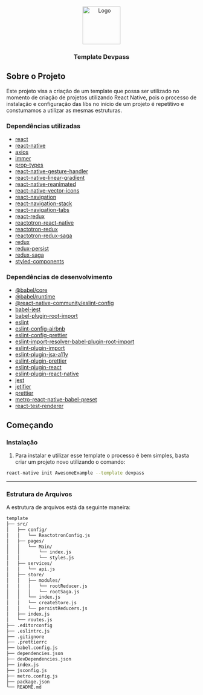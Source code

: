 <!-- PROJECT LOGO -->
<br />
<p align="center">
  <a href="#">
    <img src="https://user-images.githubusercontent.com/26445991/67727135-f6256f00-f9c6-11e9-9921-701cf1cb7e2b.png" height="100" alt="Logo">
  </a>

  <h3 align="center">Template Devpass</h3>
</p>

## Sobre o Projeto

Este projeto visa a criação de um template que possa ser utilizado no momento de criação de projetos utilizando React Native, pois o processo de instalação e configuração das libs no início de um projeto é repetitivo e constumamos a utilizar as mesmas estruturas.

### Dependências utilizadas

- [react]()
- [react-native]()
- [axios]()
- [immer]()
- [prop-types]()
- [react-native-gesture-handler]()
- [react-native-linear-gradient]()
- [react-native-reanimated]()
- [react-native-vector-icons]()
- [react-navigation]()
- [react-navigation-stack]()
- [react-navigation-tabs]()
- [react-redux]()
- [reactotron-react-native]()
- [reactotron-redux]()
- [reactotron-redux-saga]()
- [redux]()
- [redux-persist]()
- [redux-saga]()
- [styled-components]()

### Dependências de desenvolvimento

- [@babel/core]()
- [@babel/runtime]()
- [@react-native-community/eslint-config]()
- [babel-jest]()
- [babel-plugin-root-import]()
- [eslint]()
- [eslint-config-airbnb]()
- [eslint-config-prettier]()
- [eslint-import-resolver-babel-plugin-root-import]()
- [eslint-plugin-import]()
- [eslint-plugin-jsx-a11y]()
- [eslint-plugin-prettier]()
- [eslint-plugin-react]()
- [eslint-plugin-react-native]()
- [jest]()
- [jetifier]()
- [prettier]()
- [metro-react-native-babel-preset]()
- [react-test-renderer]()

<!-- GETTING STARTED -->

## Começando

### Instalação

1. Para instalar e utilizar esse template o processo é bem simples, basta criar um projeto novo utilizando o comando:

```sh
react-native init AwesomeExample --template devpass
```

---

### Estrutura de Arquivos

A estrutura de arquivos está da seguinte maneira:

```bash
template
├── src/
│   ├── config/
│   │   └── ReactotronConfig.js
│   ├── pages/
│   │   └── Main/
│   │       └── index.js
│   │       └── styles.js
│   ├── services/
│   │   └── api.js
│   ├── store/
│   │   ├── modules/
│   │   │   └── rootReducer.js
│   │   │   └── rootSaga.js
│   │   └── index.js
│   │   └── createStore.js
│   │   └── persistReducers.js
│   ├── index.js
│   └── routes.js
├── .editorconfig
├── .eslintrc.js
├── .gitignore
├── .prettierrc
├── babel.config.js
├── dependencies.json
├── devDependencies.json
├── index.js
├── jsconfig.js
├── metro.config.js
├── package.json
└── README.md
```
